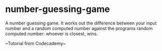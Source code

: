 # number-guessing-game
A number guessing game. It works out the difference between your input number and a random computed number against the programs random computed number: whoever is closest, wins.

~Tutorial from Codecademy~